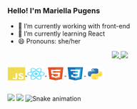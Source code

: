 ### Hello! I'm Mariella Pugens



- 🔭 I’m currently working with front-end
- 🌱 I’m currently learning React
- 😄 Pronouns: she/her

<div align="center">
  <a href="https://github.com/mariellapugens">
  <img height="180em" src="https://github-readme-stats.vercel.app/api?username=mariellapugens&show_icons=true&theme=jolly&include_all_commits=true&count_private=true&custom_title=Mariella%20Pugens%20GitHub%20stats"/>
  <img height="180em" src="https://github-readme-stats.vercel.app/api/top-langs/?username=mariellapugens&layout=compact&langs_count=7&theme=jolly"/>
</div>
<div style="display: inline_block"><br>
  <img align="center" alt="Rafa-Js" height="30" width="40" src="https://raw.githubusercontent.com/devicons/devicon/master/icons/javascript/javascript-plain.svg">
  <img align="center" alt="Rafa-React" height="30" width="40" src="https://raw.githubusercontent.com/devicons/devicon/master/icons/react/react-original.svg">
  <img align="center" alt="Rafa-HTML" height="30" width="40" src="https://raw.githubusercontent.com/devicons/devicon/master/icons/html5/html5-original.svg">
  <img align="center" alt="Rafa-CSS" height="30" width="40" src="https://raw.githubusercontent.com/devicons/devicon/master/icons/css3/css3-original.svg">
  <img align="center" alt="Rafa-Python" height="30" width="40" src="https://raw.githubusercontent.com/devicons/devicon/master/icons/python/python-original.svg">
 

</div>
  
  ##
 
<div> 
 
  <a href = "mailto:mariellapugens@gmail.com"><img src="https://img.shields.io/badge/-Gmail-%23333?style=for-the-badge&logo=gmail&logoColor=white" target="_blank"></a>
  <a href="https://www.linkedin.com/in/mariellapugens" target="_blank"><img src="https://img.shields.io/badge/-LinkedIn-%230077B5?style=for-the-badge&logo=linkedin&logoColor=white" target="_blank"></a> 
  ![Snake animation](https://github.com/mariellapugens/mariellapugens/blob/output/github-contribution-grid-snake.svg)
</div>  
  

